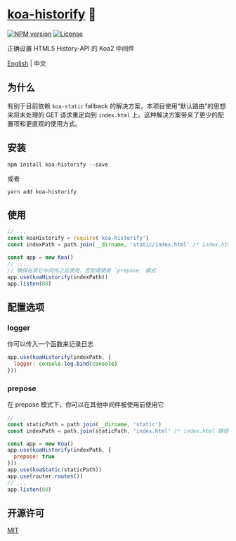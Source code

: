 # [koa-historify](https://github.com/CHOYSEN/koa-historify) 💫

[![NPM version][npm-img]][npm-url]
[![License][license-image]][license-url]

正确设置 HTML5 History-API 的 Koa2 中间件 

[English](https://github.com/CHOYSEN/koa-historify/blob/master/README.md) | 中文

## 为什么
有别于目前依赖 `koa-static` fallback 的解决方案，本项目使用“默认路由”的思想来将未处理的 GET 请求重定向到 `index.html` 上。这种解决方案带来了更少的配置项和更直观的使用方式。

## 安装
```
npm install koa-historify --save
```
或者
```
yarn add koa-historify
```

## 使用
```js
// ...
const koaHistorify = require('koa-historify')
const indexPath = path.join(__dirname, 'static/index.html' /* index.html 路径 */)

const app = new Koa()
// ...
// 确保在其它中间件之后使用，否则请使用 `prepose` 模式
app.use(koaHistorify(indexPath)) 
app.listen(80)
```

## 配置选项
### logger
你可以传入一个函数来记录日志
```js
app.use(koaHistorify(indexPath, {
  logger: console.log.bind(console)
})) 
```

### prepose
在 prepose 模式下，你可以在其他中间件被使用前使用它
```js
// ...
const staticPath = path.join(__dirname, 'static')
const indexPath = path.join(staticPath, 'index.html' /* index.html 路径 */)

const app = new Koa()
app.use(koaHistorify(indexPath, {
  prepose: true
}))
app.use(koaStatic(staticPath))
app.use(router.routes())
// ...
app.listen(80)
```

## 开源许可
[MIT](https://github.com/CHOYSEN/koa-historify/blob/master/LICENSE)

[npm-img]: https://img.shields.io/npm/v/koa-historify?style=flat-square
[npm-url]: https://npmjs.org/package/koa-historify
[license-image]: http://img.shields.io/npm/l/koa-historify?style=flat-square
[license-url]: LICENSE